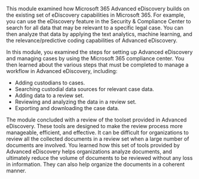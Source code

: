 This module examined how Microsoft 365 Advanced eDiscovery builds on the existing set of eDiscovery capabilities in Microsoft 365. For example, you can use the eDiscovery feature in the Security &amp; Compliance Center to search for all data that may be relevant to a specific legal case. You can then analyze that data by applying the text analytics, machine learning, and the relevance/predictive coding capabilities of Advanced eDiscovery.

In this module, you examined the steps for setting up Advanced eDiscovery and managing cases by using the Microsoft 365 compliance center. You then learned about the various steps that must be completed to manage a workflow in Advanced eDiscovery, including:

 -  Adding custodians to cases.
 -  Searching custodial data sources for relevant case data.
 -  Adding data to a review set.
 -  Reviewing and analyzing the data in a review set.
 -  Exporting and downloading the case data.

The module concluded with a review of the toolset provided in Advanced eDiscovery. These tools are designed to make the review process more manageable, efficient, and effective. It can be difficult for organizations to review all the collected documents in a review set when a large number of documents are involved. You learned how this set of tools provided by Advanced eDiscovery helps organizations analyze documents, and ultimately reduce the volume of documents to be reviewed without any loss in information. They can also help organize the documents in a coherent manner.
